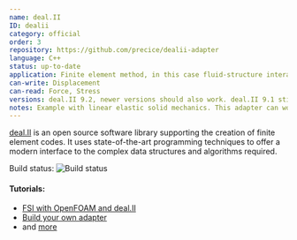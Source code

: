 ```yaml
---
name: deal.II
ID: dealii
category: official
order: 3
repository: https://github.com/precice/dealii-adapter
language: C++
status: up-to-date
application: Finite element method, in this case fluid-structure interaction (solid part)
can-write: Displacement
can-read: Force, Stress
versions: deal.II 9.2, newer versions should also work. deal.II 9.1 still supported in a different branch.
notes: Example with linear elastic solid mechanics. This adapter can work either as 2D or 3D.
---
```


[deal.II](https://www.dealii.org/) is an open source software library supporting the creation of finite element codes. It uses state-of-the-art programming techniques to offer a modern interface to the complex data structures and algorithms required.

Build status: <a style="text-decoration: none" href="https://travis-ci.org/precice/dealii-adapter" target="_blank"><img src="https://travis-ci.org/precice/dealii-adapter.svg?branch=master" alt="Build status">
</a> 

#### Tutorials:
  * [FSI with OpenFOAM and deal.II](https://github.com/precice/precice/wiki/Tutorial-for-FSI-with-deal.II-and-OpenFOAM) 
  * [Build your own adapter](https://github.com/precice/dealii-adapter/wiki/Build-your-own-adapter)
  * and [more](https://github.com/precice/dealii-adapter/wiki)
